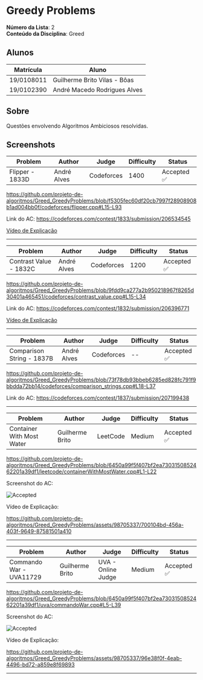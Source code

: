 # Greedy Problems

**Número da Lista**: 2<br>
**Conteúdo da Disciplina**: Greed<br>

## Alunos

| Matrícula  | Aluno                        |
| ---------- | ---------------------------- |
| 19/0108011 | Guilherme Brito Vilas - Bôas |
| 19/0102390 | André Macedo Rodrigues Alves |

## Sobre

Questões envolvendo Algoritmos Ambiciosos resolvidas.

## Screenshots

| Problem         | Author      | Judge      | Difficulty | Status      |
| --------------- | ----------- | ---------- | ---------- | ----------- |
| Flipper - 1833D | André Alves | Codeforces | 1400       | Accepted ✅ |

https://github.com/projeto-de-algoritmos/Greed_GreedyProblems/blob/f5305fec60df20cb7997f28908908b1ad004bb0f/codeforces/flipper.cpp#L15-L93

Link do AC: https://codeforces.com/contest/1833/submission/206534545

[Vídeo de Explicação](https://www.youtube.com/watch?v=IwAL-YGrqE4)

---

| Problem                | Author      | Judge      | Difficulty | Status      |
| ---------------------- | ----------- | ---------- | ---------- | ----------- |
| Contrast Value - 1832C | André Alves | Codeforces | 1200       | Accepted ✅ |

https://github.com/projeto-de-algoritmos/Greed_GreedyProblems/blob/9fdd9ca277a2b950218967f8265d30401a465451/codeforces/contrast_value.cpp#L15-L34

Link do AC: https://codeforces.com/contest/1832/submission/206396771

[Vídeo de Explicação](https://www.youtube.com/watch?v=7Owv_dXFDfw)

---

| Problem                   | Author      | Judge      | Difficulty | Status      |
| ------------------------- | ----------- | ---------- | ---------- | ----------- |
| Comparison String - 1837B | André Alves | Codeforces | --         | Accepted ✅ |

https://github.com/projeto-de-algoritmos/Greed_GreedyProblems/blob/73f78db93bbeb6285ed828fc791f9bbdda72bb14/codeforces/comparison_strings.cpp#L18-L37

Link do AC: https://codeforces.com/contest/1837/submission/207199438

---


| Problem                   | Author          | Judge      | Difficulty | Status      |
| ------------------------- | --------------- | ---------- | ---------- | ----------- |
| Container With Most Water | Guilherme Brito | LeetCode   | Medium     | Accepted ✅ |

https://github.com/projeto-de-algoritmos/Greed_GreedyProblems/blob/6450a99f5f407bf2ea7303150852462201a39df1/leetcode/containerWithMostWater.cpp#L1-L22

Screenshot do AC: 

![Accepted](https://github.com/projeto-de-algoritmos/Greed_GreedyProblems/assets/98705337/c6ee9399-ff9d-47d8-80fe-ee73df9e377b)


Vídeo de Explicação: 

https://github.com/projeto-de-algoritmos/Greed_GreedyProblems/assets/98705337/700104bd-456a-403f-9649-87581501a410

---


| Problem                   | Author          | Judge               | Difficulty | Status         |
| ------------------------- | --------------- | ------------------- | ---------- | -------------- |
| Commando War - UVA11729   | Guilherme Brito | UVA - Online Judge  | Medium     | Accepted ✅    |

https://github.com/projeto-de-algoritmos/Greed_GreedyProblems/blob/6450a99f5f407bf2ea7303150852462201a39df1/uva/commandoWar.cpp#L5-L39

Screenshot do AC: 

![Accepted](https://github.com/projeto-de-algoritmos/Greed_GreedyProblems/assets/98705337/eab4518f-07aa-4cc0-9aa9-6a4bce20877c)


Vídeo de Explicação: 

https://github.com/projeto-de-algoritmos/Greed_GreedyProblems/assets/98705337/96e38f0f-4eab-4496-bd72-a859e8f69893



---
